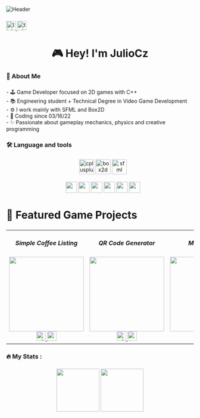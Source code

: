 ![Header](https://github.com/user-attachments/assets/4b91a073-9b68-4a2e-8b44-615214a4d1fb)
###

<div align="left">
  <a href="https://www.linkedin.com/in/julio-c%C3%A9sar-rodriguez-346130248" target="_blank">
    <img src="https://img.shields.io/static/v1?message=LinkedIn&logo=linkedin&label=&color=0077B5&logoColor=white&labelColor=&style=for-the-badge" height="25" alt="linkedin logo"  />
  </a>
  <a href="https://x.com/JulioCzPrograma" target="_blank">
    <img src="https://img.shields.io/static/v1?message=Twitter&logo=twitter&label=&color=1DA1F2&logoColor=white&labelColor=&style=for-the-badge" height="25" alt="twitter logo"  />
  </a>
</div>

###

<h1 align="center">🎮 Hey! I'm JulioCz</h1>

###

<h3 align="left">👾 About Me</h3>

###

<p align="left">
- 🕹️ Game Developer focused on 2D games with C++
  <br>
- 📚 Engineering student + Technical Degree in Video Game Development
  <br>
- ⚙️ I work mainly with SFML and Box2D
  <br>
- 🚀 Coding since 03/16/22
  <br>
- ✨ Passionate about gameplay mechanics, physics and creative programming  
</p>

###

<h3 align="left">🛠 Language and tools</h3>

###


###

<div align="center">
   <img width="12" />
  <img src="https://cdn.jsdelivr.net/gh/devicons/devicon/icons/cplusplus/cplusplus-original.svg" height="40" alt="cplusplus logo" />
  <img src="https://upload.wikimedia.org/wikipedia/commons/thumb/2/2a/Box2D_logo.png/320px-Box2D_logo.png" height="40" alt="box2d logo" />
  <img src="https://www.sfml-dev.org/download/goodies/sfml-icon-mini.png" height="40" alt="sfml logo" />
</div>

<br>

<div align="center">
   <img width="12" />
  <img src="https://cdn.jsdelivr.net/gh/devicons/devicon/icons/html5/html5-original.svg" height="30" />
  <img src="https://cdn.jsdelivr.net/gh/devicons/devicon/icons/css3/css3-original.svg" height="30" />
  <img src="https://cdn.jsdelivr.net/gh/devicons/devicon/icons/javascript/javascript-original.svg" height="30" />
  <img src="https://cdn.jsdelivr.net/gh/devicons/devicon/icons/typescript/typescript-original.svg" height="30" />
  <img src="https://cdn.jsdelivr.net/gh/devicons/devicon/icons/react/react-original.svg" height="30" />
  <img src="https://cdn.jsdelivr.net/gh/devicons/devicon/icons/angularjs/angularjs-original.svg" height="30" />
</div>

###

###

<h1 align="left">🚀 Featured Game Projects</h1>

###

<table>
  <tr>
    <td align="center" valign="top">
      <h5>Simple Coffee Listing</h5>
      <img height="200" src="https://csyxkpbavpcrhwqhcpyy.supabase.co/storage/v1/object/public/challenges/45/challenge-45-thumbnail" />
      <div>
        <a href="https://github.com/JulioCz36/simple-coffee-FD" target="_blank">
          <img src="https://github.githubassets.com/assets/GitHub-Mark-ea2971cee799.png" height="25" alt="github logo" />
        </a>
        <a href="https://simple-coffee-fd.netlify.app/" target="_blank">
          <img src="https://img.shields.io/static/v1?message=Demo&label=&color=D14836&labelColor=&style=for-the-badge" height="25" />
        </a>
      </div>
    </td>
    <td align="center" valign="top">
      <h5>QR Code Generator</h5>
      <img height="200" src="https://csyxkpbavpcrhwqhcpyy.supabase.co/storage/v1/object/public/challenges/41/challenge-41-thumbnail" />
      <div>
        <a href="https://github.com/JulioCz36/QR-Code-Generator-JS" target="_blank">
          <img src="https://github.githubassets.com/assets/GitHub-Mark-ea2971cee799.png" height="25" alt="github logo" />
        </a>
        <a href="https://qr-code-generator-jss.netlify.app" target="_blank">
          <img src="https://img.shields.io/static/v1?message=Demo&label=&color=D14836&labelColor=&style=for-the-badge" height="25" />
        </a>
      </div>
    </td>
    <td align="center" valign="top">
      <h5>Music Player</h5>
      <img height="200" src="https://csyxkpbavpcrhwqhcpyy.supabase.co/storage/v1/object/public/challenges/36/challenge-36-thumbnail" />
      <div>
        <a href="https://github.com/JulioCz36/music-player-JS" target="_blank">
          <img src="https://github.githubassets.com/assets/GitHub-Mark-ea2971cee799.png" height="25" alt="github logo" />
        </a>
        <a href="https://music-player-jss-s.netlify.app" target="_blank">
          <img src="https://img.shields.io/static/v1?message=Demo&label=&color=D14836&labelColor=&style=for-the-badge" height="25" />
        </a>
      </div>
    </td>
  </tr>
</table> 

###

<h3 align="left">🔥   My Stats :</h3>

###

<div align="center">
 <img src="https://github-readme-stats.vercel.app/api?username=JulioCz36&hide_title=false&hide_rank=false&show_icons=true&include_all_commits=true&count_private=true&disable_animations=false&theme=dracula&locale=en&hide_border=true&order=1" height="115" />
  <img src="https://github-readme-stats.vercel.app/api/top-langs?username=JulioCz36&locale=en&hide_title=false&layout=compact&card_width=320&langs_count=5&theme=dracula&hide_border=true&order=2" height="115" />
</div>

###
